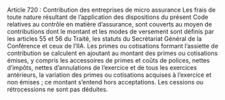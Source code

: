 Article 720 : Contribution des entreprises de micro assurance
Les frais de toute nature résultant de l’application des dispositions du présent Code relatives au contrôle en matière d’assurance, sont couverts au moyen de contributions dont le montant et les modes de versement sont définis par les articles 55 et 56 du Traité, les statuts du Secrétariat Général de la Conférence et ceux de l’IIA.
Les primes ou cotisations formant l’assiette de contribution se calculent en ajoutant au montant des primes ou cotisations émises, y compris les accessoires de primes et coûts de polices, nettes d’impôts, nettes d’annulations de l’exercice et de tous les exercices antérieurs, la variation des primes ou cotisations acquises à l’exercice et non émises ; ce montant s’entend hors acceptations. Les cessions ou rétrocessions ne sont pas déduites.